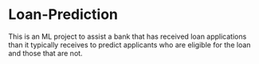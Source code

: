 # Loan-Prediction
This is an ML project to assist a bank that has received loan applications than it typically receives to predict applicants who are eligible for the loan and those that are not.
